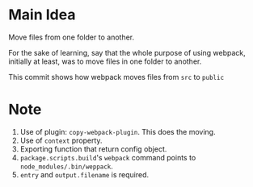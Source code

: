 # Main Idea
Move files from one folder to another.

For the sake of learning, say that the whole purpose of using webpack, initially at least, was to move files in one folder to another.

This commit shows how webpack moves files from `src` to `public`

# Note
1. Use of plugin: `copy-webpack-plugin`. This does the moving.
2. Use of `context` property.
3. Exporting function that return config object.
4. `package.scripts.build`'s `webpack` command points to `node_modules/.bin/weppack`.
5. `entry` and `output.filename` is required.


